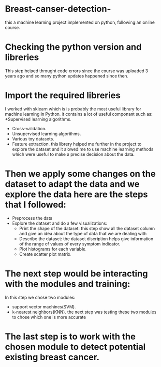 # Breast-canser-detection-
this a machine learning project implemented on python, following an online course.
# Checking the python version and libreries 
This step helped throught code errors since the course was uploaded 3 years ago and
so many python updates happened since then.
# Import the required libreries
I worked with sklearn which is is probably the most useful library for machine learning in Python. it contains a lot of useful componant such as:
+Supervised learning algorithms.
* Cross-validation.
* Unsupervised learning algorithms.
* Various toy datasets.
* Feature extraction.
this librery helped me further in the project to explore the dataset and it alowed me to use machine learning methods which were useful to make a precise decision about the data.
# Then we apply some changes on the dataset to adapt the data and we explore the data here are the steps that I followed:
* Preprocess the data
* Explore the dataset and do a few visualizations:
  * Print the shape of the dataset: this step show all the dataset column and give an idea about the type of data that we are dealing with
  * Describe the dataset: the dataset discription helps give information of the range of values of every symptom indicator.
  * Plot histograms for each variable.
  * Create scatter plot matrix.
# The next step would be interacting with the modules and training:
In this step we chose two modules:
  * support vector machines(SVM).
  * k-nearest neighbors(KNN).
the next step was testing these two modules to chose which one is more accurate 
# The last step is to work with the chosen module to detect potential existing breast cancer.
  
  
